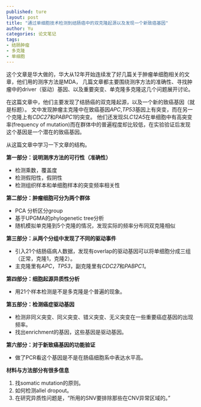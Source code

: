 ```yaml
---
published: ture
layout: post
title: "通过单细胞技术检测到结肠癌中的双克隆起源以及发现一个新致癌基因"
author: Yu
categories: 论文笔记
tags:
- 结肠肿瘤
- 多克隆
- 单细胞
---
```


这个文章是华大做的，华大从12年开始连续发了好几篇关于肿瘤单细胞相关的文章，他们用的测序方法是MDA，
几篇文章都主要围绕测序方法的准确性、寻找肿瘤中的driver（驱动）基因、以及重要突变、单克隆多克隆这几个问题展开讨论。

在这篇文章中，他们主要发现了结肠癌的双克隆起源，以及一个新的致癌基因（就是标题）。
文中发现肿瘤主克隆中在致癌基因*APC*,*TP53*基因上有突变，而在另一个克隆上有*CDC27*和*PABPC1*的突变。
他们还发现*SLC12A5*在单细胞中有高突变率(frequency of mutation)而在群体中的普遍程度却比较低，在实验验证后发现这个基因是一个潜在的致癌基因。

从这篇文章中学习一下文章的结构。

**第一部分：说明测序方法的可行性（准确性）**

- 检测乘数，覆盖度
- 检测假阳性，假阴性
- 检测组织样本和单细胞样本的突变频率相关性

**第二部分：肿瘤细胞可分为两个群体**

- PCA 分析区分group
- 基于UPGMA的phylogenetic tree分析
- 随机模拟单克隆到5个克隆的情况，发现实际的频率分布同双克隆相似

**第三部分：从两个分组中发现了不同的驱动事件**

- 引入21个结肠癌病人数据，发现有overlap的驱动基因可以将单细胞分成三组（正常，克隆1，克隆2）。
- 主克隆里有*APC*，*TP53*，副克隆里有*CDC27*和*PABPC1*。

**第四部分：细胞起源异质性分析**

- 用21个样本检测是不是多克隆是个普遍的现象。

**第五部分：检测癌症驱动基因**

- 检测非同义突变、同义突变、错义突变、无义突变在一些重要癌症基因的出现频率。
- 找出enrichment的基因，这些基因是驱动基因。

**第六部分：对于新致癌基因的功能验证**

- 做了PCR看这个基因是不是在肠癌细胞系中表达水平高。

**材料与方法部分有很多信息**

1. 找somatic mutation的原则。
2. 如何检测allel dropout。
3. 在研究异质性问题是，<q>所用的SNV要排除那些在CNV异常区域的。</q>


